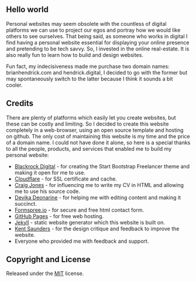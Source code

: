 ## Hello world

Personal websites may seem obsolete with the countless of digital platforms we can use to project our egos and portray how we would like others to see ourselves. That being said, as someone who works in digital I find having a personal website essential for displaying your online presence and pretending to be tech savvy. So, I invested in the online real-estate. It is also really fun to learn how to build and design websites.

Fun fact, my indecisiveness made me purchase two domain names: brianhendrick.com and hendrick.digital, I decided to go with the former but may spontaneously switch to the latter because I think it sounds a bit cooler.

## Credits

There are plenty of platforms which easily let you create websites, but these can be costly and limiting. So I decided to create this website completely in a web-browser, using an open source template and hosting on github. The only cost of maintaining this website is my time and the price of a domain name. I could not have done it alone, so here is a special thanks to all the people, products, and services that enabled me to build my personal website:

* [Blackrock Digital](https://github.com/BlackrockDigital/startbootstrap-freelancer-jekyll) - for creating the Start Bootstrap Freelancer theme and making it open for me to use.
* [Cloudflare](https://cloudlfare.com) - for SSL certificate and cache.
* [Craig Jones](http://www.craighjones.co.uk/) - for influencing me to write my CV in HTML and allowing me to use his source code. 
* [Devika Deonarine](http://devika.digital) - for helping me with editing content and making it succinct.
* [Formspree.io](https://formspree.io) - for secure and free html contact form.
* [GitHub Pages](https://pages.github.com/) - for free web hosting.
* [Jekyll](https://jekyllrb.com/) - static website generator which this website is built on.
* [Kent Saunders](http://kentsaunders.ca/) - for the design critique and feedback to improve the website.
* Everyone who provided me with feedback and support.


## Copyright and License

Released under the [MIT](https://github.com/hndrck/hndrck.github.io/blob/master/LICENSE) license.
